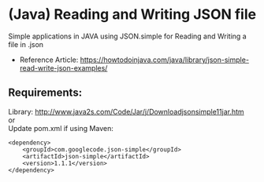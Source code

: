 # (Java) Reading and Writing JSON file
Simple applications in JAVA using JSON.simple for Reading and Writing a file in .json
<br>
- Reference Article: https://howtodoinjava.com/java/library/json-simple-read-write-json-examples/

## Requirements:
Library: http://www.java2s.com/Code/Jar/j/Downloadjsonsimple11jar.htm <br>
or<br>
Update pom.xml if using Maven:
```
<dependency>
    <groupId>com.googlecode.json-simple</groupId>
    <artifactId>json-simple</artifactId>
    <version>1.1.1</version>
</dependency>
```
